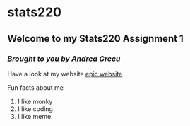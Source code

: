 # stats220

## Welcome to my Stats220 Assignment 1
### *Brought to you by Andrea Grecu*

Have a look at my website [epic website](https://andreag186.github.io/stats220/)

Fun facts about me 
1. I like monky 
2. I like coding 
3. I like meme
